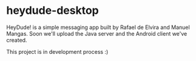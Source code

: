 heydude-desktop
===============

HeyDude! is a simple messaging app built by Rafael de Elvira and Manuel Mangas. Soon we'll upload the Java server and the Android client we've created.

This project is in development process :)
